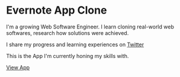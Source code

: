 # Evernote App Clone

I'm a growing Web Software Engineer. I learn cloning real-world web softwares, research how solutions were achieved.

I share my progress and learning experiences on [Twitter](https://www.twitter.com/oluwarinolasam2)

This is the App I'm currently honing my skills with.

[View App](https://evernote-app-clone.netlify.app)